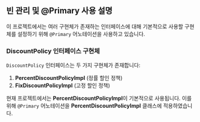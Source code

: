 ## 빈 관리 및 @Primary 사용 설명

이 프로젝트에서는 여러 구현체가 존재하는 인터페이스에 대해 기본적으로 사용할 구현체를 설정하기 위해 `@Primary` 어노테이션을 사용하고 있습니다. 

### DiscountPolicy 인터페이스 구현체
`DiscountPolicy` 인터페이스는 두 가지 구현체가 존재합니다:
1. **PercentDiscountPolicyImpl** (정률 할인 정책)
2. **FixDiscountPolicyImpl** (고정 할인 정책)

현재 프로젝트에서는 **PercentDiscountPolicyImpl**이 기본적으로 사용됩니다. 
이를 위해 `@Primary` 어노테이션을 **PercentDiscountPolicyImpl** 클래스에 적용하였습니다.
